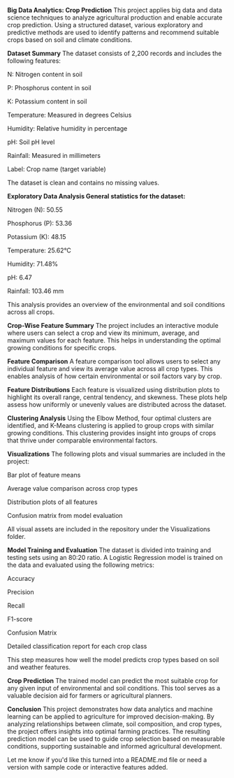 **Big Data Analytics: Crop Prediction**
This project applies big data and data science techniques to analyze agricultural production and enable accurate crop prediction. Using a structured dataset, various exploratory and predictive methods are used to identify patterns and recommend suitable crops based on soil and climate conditions.

**Dataset Summary**
The dataset consists of 2,200 records and includes the following features:

N: Nitrogen content in soil

P: Phosphorus content in soil

K: Potassium content in soil

Temperature: Measured in degrees Celsius

Humidity: Relative humidity in percentage

pH: Soil pH level

Rainfall: Measured in millimeters

Label: Crop name (target variable)

The dataset is clean and contains no missing values.

**Exploratory Data Analysis
General statistics for the dataset:**

Nitrogen (N): 50.55

Phosphorus (P): 53.36

Potassium (K): 48.15

Temperature: 25.62°C

Humidity: 71.48%

pH: 6.47

Rainfall: 103.46 mm

This analysis provides an overview of the environmental and soil conditions across all crops.

**Crop-Wise Feature Summary**
The project includes an interactive module where users can select a crop and view its minimum, average, and maximum values for each feature. This helps in understanding the optimal growing conditions for specific crops.

**Feature Comparison**
A feature comparison tool allows users to select any individual feature and view its average value across all crop types. This enables analysis of how certain environmental or soil factors vary by crop.

**Feature Distributions**
Each feature is visualized using distribution plots to highlight its overall range, central tendency, and skewness. These plots help assess how uniformly or unevenly values are distributed across the dataset.

**Clustering Analysis**
Using the Elbow Method, four optimal clusters are identified, and K-Means clustering is applied to group crops with similar growing conditions. This clustering provides insight into groups of crops that thrive under comparable environmental factors.

**Visualizations**
The following plots and visual summaries are included in the project:

Bar plot of feature means

Average value comparison across crop types

Distribution plots of all features

Confusion matrix from model evaluation

All visual assets are included in the repository under the Visualizations folder.

**Model Training and Evaluation**
The dataset is divided into training and testing sets using an 80:20 ratio. A Logistic Regression model is trained on the data and evaluated using the following metrics:

Accuracy

Precision

Recall

F1-score

Confusion Matrix

Detailed classification report for each crop class

This step measures how well the model predicts crop types based on soil and weather features.

**Crop Prediction**
The trained model can predict the most suitable crop for any given input of environmental and soil conditions. This tool serves as a valuable decision aid for farmers or agricultural planners.

**Conclusion**
This project demonstrates how data analytics and machine learning can be applied to agriculture for improved decision-making. By analyzing relationships between climate, soil composition, and crop types, the project offers insights into optimal farming practices. The resulting prediction model can be used to guide crop selection based on measurable conditions, supporting sustainable and informed agricultural development.

Let me know if you'd like this turned into a README.md file or need a version with sample code or interactive features added.








